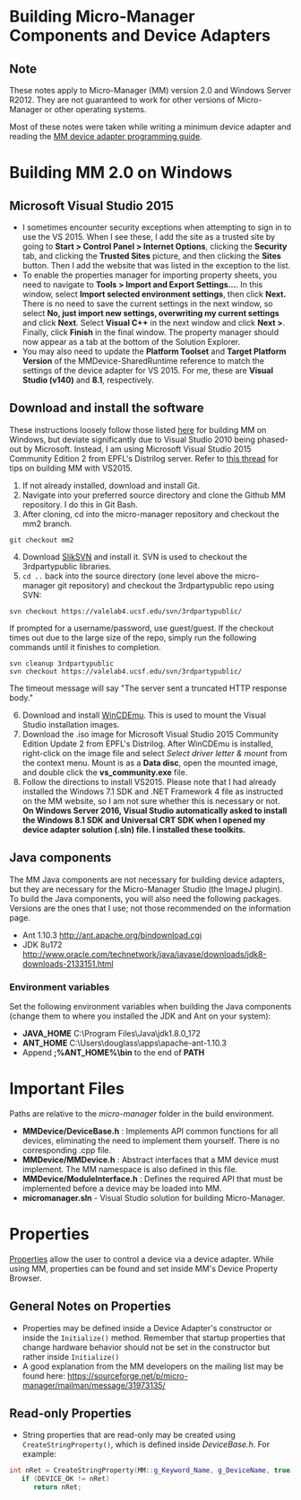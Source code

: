 # Building Micro-Manager Components and Device Adapters

## Note
These notes apply to Micro-Manager (MM) version 2.0 and Windows Server R2012.
They are not guaranteed to work for other versions of Micro-Manager or other
operating systems.

Most of these notes were taken while writing a minimum device adapter and
reading the
[MM device adapter programming guide](https://micro-manager.org/wiki/Building_Micro-Manager_Device_Adapters).

# Building MM 2.0 on Windows

## Microsoft Visual Studio 2015

- I sometimes encounter security exceptions when attempting to sign in to use
  the VS 2015. When I see these, I add the site as a trusted site by going to
  **Start > Control Panel > Internet Options**, clicking the **Security** tab,
  and clicking the **Trusted Sites** picture, and then clicking the **Sites**
  button. Then I add the website that was listed in the exception to the list.
- To enable the properties manager for importing property sheets, you need to
  navigate to **Tools > Import and Export Settings...**. In this window, select
  **Import selected environment settings**, then click **Next.** There is no
  need to save the current settings in the next window, so select **No, just
  import new settings, overwriting my current settings** and click **Next**.
  Select **Visual C++** in the next window and click **Next >**. Finally, click
  **Finish** in the final window. The property manager should now appear as a
  tab at the bottom of the Solution Explorer.
- You may also need to update the **Platform Toolset** and
  **Target Platform Version** of the MMDevice-SharedRuntime reference to match
  the settings of the device adapter for VS 2015. For me, these are **Visual
  Studio (v140)** and **8.1**, respectively.

## Download and install the software

These instructions loosely follow those listed
[here](https://micro-manager.org/wiki/Building_MM_on_Windows) for building MM
on Windows, but deviate significantly due to Visual Studio 2010 being phased-out
by Microsoft. Instead, I am using Microsoft Visual Studio 2015 Community Edition
2 from EPFL's Distrilog server. Refer to
[this thread](http://micro-manager.3463995.n2.nabble.com/Building-Device-Adapters-on-Windows-10-with-Visual-Studio-2015-Community-td7587098.html#none)
for tips on building MM with VS2015.

1. If not already installed, download and install Git.
2. Navigate into your preferred source directory and clone the Github MM
   repository. I do this in Git Bash.
3. After cloning, cd into the micro-manager repository and checkout the mm2
   branch.

```
git checkout mm2
```

4. Download [SlikSVN](https://sliksvn.com/download/) and install
   it. SVN is used to checkout the 3rdpartypublic libraries.
5. `cd ..` back into the source directory (one level above the micro-manager git
   repository) and checkout the 3rdpartypublic repo using SVN:

```
svn checkout https://valelab4.ucsf.edu/svn/3rdpartypublic/
```

   If prompted for a username/password, use guest/guest. If the checkout times
   out due to the large size of the repo, simply run the following commands until
   it finishes to completion. 
   
```
svn cleanup 3rdpartypublic
svn checkout https://valelab4.ucsf.edu/svn/3rdpartypublic/
```
   
   The timeout message will say "The server sent a truncated HTTP response
   body."
   
6. Download and install [WinCDEmu](http://wincdemu.sysprogs.org/download/). This
   is used to mount the Visual Studio installation images.
7. Download the .iso image for Microsoft Visual Studio 2015 Community Edition
   Update 2 from EPFL's Distrilog. After WinCDEmu is installed, right-click
   on the image file and select *Select driver letter & mount* from the context
   menu. Mount is as a **Data disc**, open the mounted image, and double click
   the **vs_community.exe** file.
8. Follow the directions to install VS2015. Please note that I had already
   installed the Windows 7.1 SDK and .NET Framework 4 file as instructed on the
   MM website, so I am not sure whether this is necessary or not. **On Windows
   Server 2016, Visual Studio automatically asked to install the Windows 8.1 SDK
   and Universal CRT SDK when I opened my device adapter solution (.sln) file. I
   installed these toolkits.**

## Java components

The MM Java components are not necessary for building device adapters, but they are necessary for the Micro-Manager Studio (the ImageJ plugin). To build the Java components, you will also need the following packages. Versions are the ones that I use; not those recommended on the information page.

- Ant 1.10.3 http://ant.apache.org/bindownload.cgi
- JDK 8u172 http://www.oracle.com/technetwork/java/javase/downloads/jdk8-downloads-2133151.html

### Environment variables
Set the following environment variables when building the Java components (change them to where you installed the JDK and Ant on your system):

- **JAVA_HOME** C:\Program Files\Java\jdk1.8.0_172
- **ANT_HOME** C:\Users\douglass\apps\apache-ant-1.10.3
- Append **;%ANT_HOME%\bin** to the end of **PATH**
   
# Important Files
Paths are relative to the *micro-manager* folder in the build environment.

- **MMDevice/DeviceBase.h** : Implements API common functions for all devices,
  eliminating the need to implement them yourself. There is no corresponding
  .cpp file.
- **MMDevice/MMDevice.h** : Abstract interfaces that a MM device must implement.
  The MM namespace is also defined in this file.
- **MMDevice/ModuleInterface.h** : Defines the required API that must be
  implemented before a device may be loaded into MM.
- **micromanager.sln** - Visual Studio solution for building Micro-Manager.

# Properties
[Properties](https://micro-manager.org/wiki/Building_Micro-Manager_Device_Adapters#Properties)
allow the user to control a device via a device adapter. While using MM,
properties can be found and set inside MM's Device Property Browser.

## General Notes on Properties
- Properties may be defined inside a Device Adapter's constructor or inside the
  `Initialize()` method. Remember that startup properties that change hardware
  behavior should not be set in the constructor but rather inside `Initialize()`
- A good explanation from the MM developers on the mailing list may be found
  here: https://sourceforge.net/p/micro-manager/mailman/message/31973135/

## Read-only Properties
- String properties that are read-only may be created using
  `CreateStringProperty()`, which is defined inside *DeviceBase.h*. For example:

```C++
int nRet = CreateStringProperty(MM::g_Keyword_Name, g_DeviceName, true);
   if (DEVICE_OK != nRet)
      return nRet;
```

